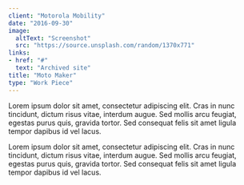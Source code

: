 ```yaml
---
client: "Motorola Mobility"
date: "2016-09-30"
image:
  altText: "Screenshot"
  src: "https://source.unsplash.com/random/1370x771"
links:
- href: "#"
  text: "Archived site"
title: "Moto Maker"
type: "Work Piece"
---
```


Lorem ipsum dolor sit amet, consectetur adipiscing elit. Cras in nunc tincidunt, dictum risus vitae, interdum augue. Sed mollis arcu feugiat, egestas purus quis, gravida tortor. Sed consequat felis sit amet ligula tempor dapibus id vel lacus.

Lorem ipsum dolor sit amet, consectetur adipiscing elit. Cras in nunc tincidunt, dictum risus vitae, interdum augue. Sed mollis arcu feugiat, egestas purus quis, gravida tortor. Sed consequat felis sit amet ligula tempor dapibus id vel lacus.
